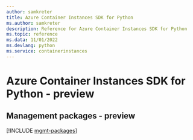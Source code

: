 ```yaml
---
author: samkreter
title: Azure Container Instances SDK for Python
ms.author: samkreter
description: Reference for Azure Container Instances SDK for Python
ms.topic: reference
ms.data: 11/01/2022
ms.devlang: python
ms.service: containerinstances
---
```

# Azure Container Instances SDK for Python - preview

## Management packages - preview
[!INCLUDE [mgmt-packages](container-instances-mgmt-index.md)]